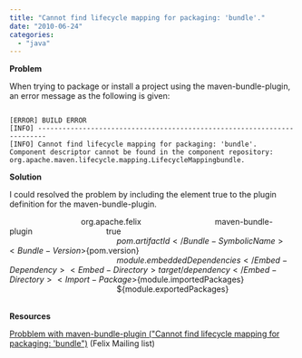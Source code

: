 ```yaml
---
title: "Cannot find lifecycle mapping for packaging: 'bundle'."
date: "2010-06-24"
categories: 
  - "java"
---
```


**Problem**

When trying to package or install a project using the maven-bundle-plugin, an error message as the following is given:

```

[ERROR] BUILD ERROR
[INFO] ------------------------------------------------------------------------
[INFO] Cannot find lifecycle mapping for packaging: 'bundle'.
Component descriptor cannot be found in the component repository: org.apache.maven.lifecycle.mapping.LifecycleMappingbundle.
```

**Solution**

I could resolved the problem by including the element <extensions>true</extensions> to the plugin definition for the maven-bundle-plugin.

<plugin>                                 <groupId>org.apache.felix</groupId>                                 <artifactId>maven-bundle-plugin</artifactId>                                 <extensions>true</extensions>                                 <configuration>                                         <instructions>                                                 <Bundle-SymbolicName>${pom.artifactId}</Bundle-SymbolicName>                                                 <Bundle-Version>${pom.version}</Bundle-Version>                                                 <Embed-Dependency>${module.embeddedDependencies}                                                 </Embed-Dependency>                                                 <Embed-Directory>target/dependency</Embed-Directory>                                                 <Import-Package>${module.importedPackages}</Import-Package>                                                 <Export-Package>${module.exportedPackages}</Export-Package>                                         </instructions>                                 </configuration>                         </plugin>

**Resources**

[Probblem with maven-bundle-plugin ("Cannot find lifecycle mapping for packaging: 'bundle")](http://www.mail-archive.com/users@felix.apache.org/msg03502.html) (Felix Mailing list)
